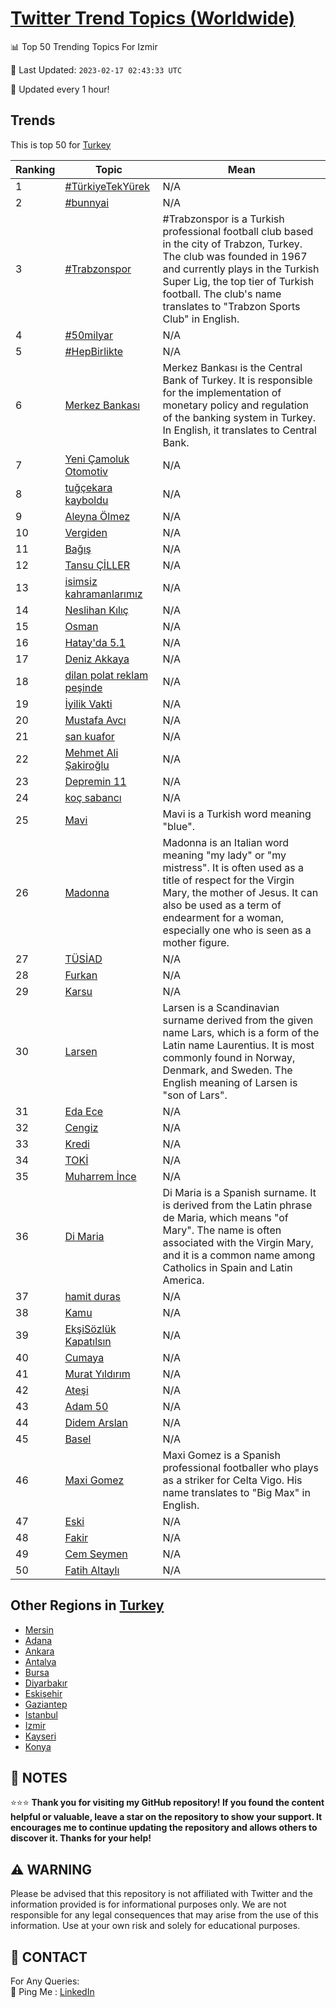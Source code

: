 [Twitter Trend Topics (Worldwide)](https://github.com/ErcinDedeoglu/Twitter-Trend-Topics)
==========


📊 Top 50 Trending Topics For Izmir

📆 Last Updated: `2023-02-17 02:43:33 UTC`

🔧 Updated every 1 hour!


## Trends

This is top 50 for [Turkey](</Turkey>)

| Ranking | Topic | Mean |
| ------- | ------------ | ------------ |
| 1 | [#TürkiyeTekYürek](http://twitter.com/search?q=%23T%c3%bcrkiyeTekY%c3%bcrek) | N/A |
| 2 | [#bunnyai](http://twitter.com/search?q=%23bunnyai) | N/A |
| 3 | [#Trabzonspor](http://twitter.com/search?q=%23Trabzonspor) | #Trabzonspor is a Turkish professional football club based in the city of Trabzon, Turkey. The club was founded in 1967 and currently plays in the Turkish Super Lig, the top tier of Turkish football. The club's name translates to "Trabzon Sports Club" in English. |
| 4 | [#50milyar](http://twitter.com/search?q=%2350milyar) | N/A |
| 5 | [#HepBirlikte](http://twitter.com/search?q=%23HepBirlikte) | N/A |
| 6 | [Merkez Bankası](http://twitter.com/search?q=Merkez+Bankas%c4%b1) | Merkez Bankası is the Central Bank of Turkey. It is responsible for the implementation of monetary policy and regulation of the banking system in Turkey. In English, it translates to Central Bank. |
| 7 | [Yeni Çamoluk Otomotiv](http://twitter.com/search?q=Yeni+%c3%87amoluk+Otomotiv) | N/A |
| 8 | [tuğçekara kayboldu](http://twitter.com/search?q=tu%c4%9f%c3%a7ekara+kayboldu) | N/A |
| 9 | [Aleyna Ölmez](http://twitter.com/search?q=Aleyna+%c3%96lmez) | N/A |
| 10 | [Vergiden](http://twitter.com/search?q=Vergiden) | N/A |
| 11 | [Bağış](http://twitter.com/search?q=Ba%c4%9f%c4%b1%c5%9f) | N/A |
| 12 | [Tansu ÇİLLER](http://twitter.com/search?q=Tansu+%c3%87%c4%b0LLER) | N/A |
| 13 | [isimsiz kahramanlarımız](http://twitter.com/search?q=isimsiz+kahramanlar%c4%b1m%c4%b1z) | N/A |
| 14 | [Neslihan Kılıç](http://twitter.com/search?q=Neslihan+K%c4%b1l%c4%b1%c3%a7) | N/A |
| 15 | [Osman](http://twitter.com/search?q=Osman) | N/A |
| 16 | [Hatay'da 5.1](http://twitter.com/search?q=Hatay%27da+5.1) | N/A |
| 17 | [Deniz Akkaya](http://twitter.com/search?q=Deniz+Akkaya) | N/A |
| 18 | [dilan polat reklam peşinde](http://twitter.com/search?q=dilan+polat+reklam+pe%c5%9finde) | N/A |
| 19 | [İyilik Vakti](http://twitter.com/search?q=%c4%b0yilik+Vakti) | N/A |
| 20 | [Mustafa Avcı](http://twitter.com/search?q=Mustafa+Avc%c4%b1) | N/A |
| 21 | [san kuafor](http://twitter.com/search?q=san+kuafor) | N/A |
| 22 | [Mehmet Ali Şakiroğlu](http://twitter.com/search?q=Mehmet+Ali+%c5%9eakiro%c4%9flu) | N/A |
| 23 | [Depremin 11](http://twitter.com/search?q=Depremin+11) | N/A |
| 24 | [koç sabancı](http://twitter.com/search?q=ko%c3%a7+sabanc%c4%b1) | N/A |
| 25 | [Mavi](http://twitter.com/search?q=Mavi) | Mavi is a Turkish word meaning "blue". |
| 26 | [Madonna](http://twitter.com/search?q=Madonna) | Madonna is an Italian word meaning "my lady" or "my mistress". It is often used as a title of respect for the Virgin Mary, the mother of Jesus. It can also be used as a term of endearment for a woman, especially one who is seen as a mother figure. |
| 27 | [TÜSİAD](http://twitter.com/search?q=T%c3%9cS%c4%b0AD) | N/A |
| 28 | [Furkan](http://twitter.com/search?q=Furkan) | N/A |
| 29 | [Karsu](http://twitter.com/search?q=Karsu) | N/A |
| 30 | [Larsen](http://twitter.com/search?q=Larsen) | Larsen is a Scandinavian surname derived from the given name Lars, which is a form of the Latin name Laurentius. It is most commonly found in Norway, Denmark, and Sweden. The English meaning of Larsen is "son of Lars". |
| 31 | [Eda Ece](http://twitter.com/search?q=Eda+Ece) | N/A |
| 32 | [Cengiz](http://twitter.com/search?q=Cengiz) | N/A |
| 33 | [Kredi](http://twitter.com/search?q=Kredi) | N/A |
| 34 | [TOKİ](http://twitter.com/search?q=TOK%c4%b0) | N/A |
| 35 | [Muharrem İnce](http://twitter.com/search?q=Muharrem+%c4%b0nce) | N/A |
| 36 | [Di Maria](http://twitter.com/search?q=Di+Maria) | Di Maria is a Spanish surname. It is derived from the Latin phrase de Maria, which means "of Mary". The name is often associated with the Virgin Mary, and it is a common name among Catholics in Spain and Latin America. |
| 37 | [hamit duras](http://twitter.com/search?q=hamit+duras) | N/A |
| 38 | [Kamu](http://twitter.com/search?q=Kamu) | N/A |
| 39 | [EkşiSözlük Kapatılsın](http://twitter.com/search?q=Ek%c5%9fiS%c3%b6zl%c3%bck+Kapat%c4%b1ls%c4%b1n) | N/A |
| 40 | [Cumaya](http://twitter.com/search?q=Cumaya) | N/A |
| 41 | [Murat Yıldırım](http://twitter.com/search?q=Murat+Y%c4%b1ld%c4%b1r%c4%b1m) | N/A |
| 42 | [Ateşi](http://twitter.com/search?q=Ate%c5%9fi) | N/A |
| 43 | [Adam 50](http://twitter.com/search?q=Adam+50) | N/A |
| 44 | [Didem Arslan](http://twitter.com/search?q=Didem+Arslan) | N/A |
| 45 | [Basel](http://twitter.com/search?q=Basel) | N/A |
| 46 | [Maxi Gomez](http://twitter.com/search?q=Maxi+Gomez) | Maxi Gomez is a Spanish professional footballer who plays as a striker for Celta Vigo. His name translates to "Big Max" in English. |
| 47 | [Eski](http://twitter.com/search?q=Eski) | N/A |
| 48 | [Fakir](http://twitter.com/search?q=Fakir) | N/A |
| 49 | [Cem Seymen](http://twitter.com/search?q=Cem+Seymen) | N/A |
| 50 | [Fatih Altaylı](http://twitter.com/search?q=Fatih+Altayl%c4%b1) | N/A |



## Other Regions in [Turkey](</Turkey>)

* [Mersin](</Turkey/Mersin.md>)
* [Adana](</Turkey/Adana.md>)
* [Ankara](</Turkey/Ankara.md>)
* [Antalya](</Turkey/Antalya.md>)
* [Bursa](</Turkey/Bursa.md>)
* [Diyarbakır](</Turkey/Diyarbakır.md>)
* [Eskişehir](</Turkey/Eskişehir.md>)
* [Gaziantep](</Turkey/Gaziantep.md>)
* [Istanbul](</Turkey/Istanbul.md>)
* [Izmir](</Turkey/Izmir.md>)
* [Kayseri](</Turkey/Kayseri.md>)
* [Konya](</Turkey/Konya.md>)



## 📝 NOTES

⭐⭐⭐ **Thank you for visiting my GitHub repository! If you found the content helpful or valuable, leave a star on the repository to show your support. It encourages me to continue updating the repository and allows others to discover it. Thanks for your help!**


## ⚠️ WARNING

Please be advised that this repository is not affiliated with Twitter and the information provided is for informational purposes only. We are not responsible for any legal consequences that may arise from the use of this information. Use at your own risk and solely for educational purposes.


## 📨 CONTACT

 For Any Queries:  
            🏓 Ping Me : [LinkedIn](https://www.linkedin.com/in/ercindedeoglu/)
